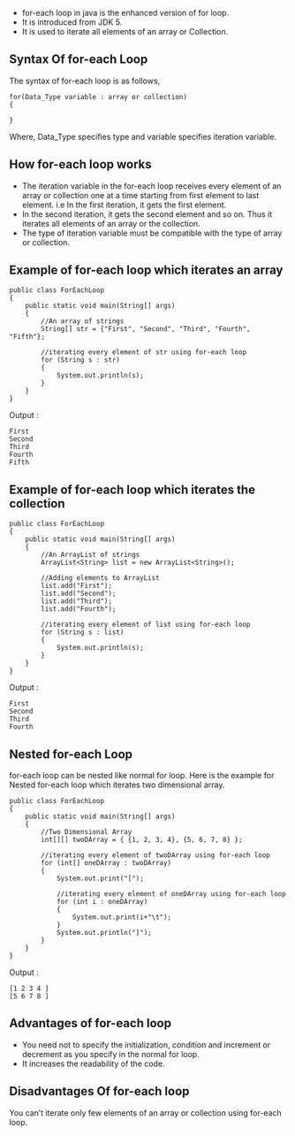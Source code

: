 - for-each loop in java is the enhanced version of for loop. 
- It is introduced from JDK 5. 
- It is used to iterate all elements of an array or Collection.

## Syntax Of for-each Loop

The syntax of for-each loop is as follows,
```
for(Data_Type variable : array or collection)
{
 
}
```

Where, Data_Type specifies type and variable specifies iteration variable.

## How for-each loop works

- The iteration variable in the for-each loop receives every element of an array or collection one at a time starting from first element to last element. i.e In the first iteration, it gets the first element. 
- In the second iteration, it gets the second element and so on. Thus it iterates all elements of an array or the collection. 
- The type of iteration variable must be compatible with the type of array or collection.


## Example of for-each loop which iterates an array 

```
public class ForEachLoop
{
    public static void main(String[] args)
    {
        //An array of strings
        String[] str = {"First", "Second", "Third", "Fourth", "Fifth"};
 
        //iterating every element of str using for-each loop
        for (String s : str)
        {
            System.out.println(s);
        }
    }
}
```

Output :
```
First
Second
Third
Fourth
Fifth
```

## Example of for-each loop which iterates the collection 

```
public class ForEachLoop
{
    public static void main(String[] args)
    {
        //An ArrayList of strings
        ArrayList<String> list = new ArrayList<String>();
 
        //Adding elements to ArrayList
        list.add("First");
        list.add("Second");
        list.add("Third");
        list.add("Fourth");
 
        //iterating every element of list using for-each loop
        for (String s : list)
        {
            System.out.println(s);
        }
    }
}
```

Output :
```
First
Second
Third
Fourth
```

## Nested for-each Loop 

for-each loop can be nested like normal for loop. Here is the example for Nested for-each loop which iterates two dimensional array.

```
public class ForEachLoop
{
    public static void main(String[] args)
    {
        //Two Dimensional Array
        int[][] twoDArray = { {1, 2, 3, 4}, {5, 6, 7, 8} };
 
        //iterating every element of twoDArray using for-each loop
        for (int[] oneDArray : twoDArray)
        {
            System.out.print("[");
 
            //iterating every element of oneDArray using for-each loop
            for (int i : oneDArray)
            {
                System.out.print(i+"\t");
            }
            System.out.println("]");
        }
    }
}
```

Output :
```
[1 2 3 4 ]
[5 6 7 8 ]
```

## Advantages of for-each loop 
- You need not to specify the initialization, condition and increment or decrement as you specify in the normal for loop.
- It increases the readability of the code.

## Disadvantages Of for-each loop 

You can’t iterate only few elements of an array or collection using for-each loop.